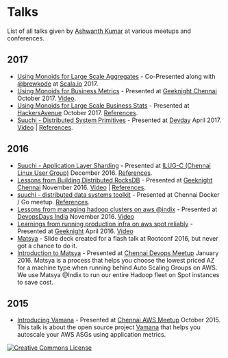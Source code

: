 # Talks

List of all talks given by [Ashwanth Kumar](https://github.com/ashwanth) at various meetups and conferences.

## 2017
- [Using Monoids for Large Scale Aggregates](https://speakerdeck.com/ashwanthkumar/using-monoids-for-large-scale-aggregates) - Co-Presented along with [@brewkode](https://github.com/brewkode) at [Scala.io](https://scala.io/talks.html#/#XZI-2391) 2017. 
- [Using Monoids for Business Metrics](https://speakerdeck.com/ashwanthkumar/using-monoids-for-business-metrics) - Presented at [Geeknight Chennai](https://twchennai.github.io/geeknight/edition-48.html) October 2017. [Video](https://www.youtube.com/watch?v=RJepu3sbmkU).
- [Using Monoids for Large Scale Business Stats](https://speakerdeck.com/ashwanthkumar/using-monoids-for-large-scale-business-stats) - Presented at [HackersAvenue](https://www.meetup.com/preview/hackers-avenue/events/243739079) October 2017. [References](https://github.com/ashwanthkumar/large-scale-business-stats-talk).
- [Suuchi - Distributed System Primitives](https://speakerdeck.com/ashwanthkumar/suuchi-distributed-system-primitives) - Presented at [Devday](https://www.meetup.com/devday_chennai/events/238855098/) April 2017. [Video](https://www.youtube.com/watch?v=0pW6tAM8rIQ) | [References](https://github.com/ashwanthkumar/suuchi-ds-primitives).

## 2016
- [Suuchi - Application Layer Sharding](https://speakerdeck.com/ashwanthkumar/suuchi-application-layer-sharding) - Presented at [ILUG-C (Chennai Linux User Group)](https://www.meetup.com/ILUG-C/events/233660958/) December 2016. [References](https://github.com/ashwanthkumar/suuchi-sharding-talk).
- [Lessons from Building Distributed RocksDB](https://speakerdeck.com/ashwanthkumar/lessons-from-building-distributed-rocksdb) - Presented at [Geeknight Chennai](https://twchennai.github.io/geeknight/edition-37.html) November 2016. [Video](https://www.youtube.com/watch?v=PSCa9_Avne0) | [References](https://github.com/ashwanthkumar/distributed-rocksdb-talk).
- [suuchi - distributed data systems toolkit](https://speakerdeck.com/ashwanthkumar/suuchi-distributed-data-systems-toolkit) - Presented at Chennai Docker / Go meetup. [References](https://github.com/ashwanthkumar/suuchi-talk).
- [Lessons from managing hadoop clusters on aws @indix](https://speakerdeck.com/ashwanthkumar/lessons-from-managing-hadoop-clusters-on-aws-at-indix) - Presented at [DevopsDays India](http://devopsdaysindia.org/2016/index.html#speakers) November 2016. [Video](https://www.youtube.com/watch?v=eBbgylpRufQ)
- [Learnings from running production infra on aws spot reliably](https://speakerdeck.com/ashwanthkumar/matsya-geeknight-april-2016) - Presented at [Geeknight](https://twchennai.github.io/geeknight/edition-30.html) April 2016. [Video](https://www.youtube.com/watch?v=qeBV9JRoTOA)
- [Matsya](https://speakerdeck.com/ashwanthkumar/matsya-apr-16) - Slide deck created for a flash talk at Rootconf 2016, but never got a chance to do it.
- [Introduction to Matsya](https://speakerdeck.com/ashwanthkumar/introduction-to-matsya) - Presented at [Chennai Devops Meetup](https://www.meetup.com/ChennaiDevOps/events/227776005/) January 2016. Matsya is a process that helps you choose the lowest priced AZ for a machine type when running behind Auto Scaling Groups on AWS. We use Matsya @Indix to run our entire Hadoop fleet on Spot instances to save cost.

## 2015
- [Introducing Vamana](https://speakerdeck.com/ashwanthkumar/introducing-vamana) - Presented at [Chennai AWS Meetup](http://www.meetup.com/Chennai-Amazon-Web-Services-Meetup/events/226182749/) October 2015. This talk is about the open source project [Vamana](https://github.com/indix/vamana) that helps you autoscale your AWS ASGs using application metrics.

[![Creative Commons License](https://i.creativecommons.org/l/by/4.0/88x31.png)](http://creativecommons.org/licenses/by/4.0/)  
